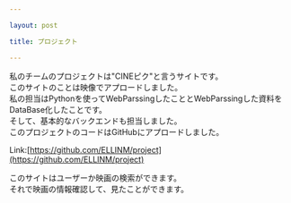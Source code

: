 ```yaml
---

layout: post

title: プロジェクト

---
```



私のチームのプロジェクトは"CINEピク"と言うサイトです。   
このサイトのことは映像でアプロードしました。   
私の担当はPythonを使ってWebParssingしたこととWebParssingした資料をDataBase化したことです。   
そして、基本的なバックエンドも担当しました。   
このプロジェクトのコードはGitHubにアプロードしました。    

Link:[https://github.com/ELLINM/project](https://github.com/ELLINM/project)

このサイトはユーザーか映画の検索ができます。    
それで映画の情報確認して、見たことができます。    
  
